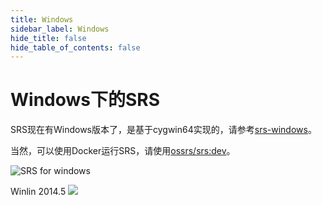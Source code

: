 ```yaml
---
title: Windows
sidebar_label: Windows
hide_title: false
hide_table_of_contents: false
---
```


# Windows下的SRS

SRS现在有Windows版本了，是基于cygwin64实现的，请参考[srs-windows](https://github.com/ossrs/srs-windows)。

当然，可以使用Docker运行SRS，请使用[ossrs/srs:dev](https://github.com/ossrs/dev-docker/tree/dev#usage)。

![SRS for windows](/img/doc-build-windowns-001.jpg)

Winlin 2014.5
![](https://ossrs.net/gif/v1/sls.gif?site=ossrs.io&path=/lts/doc-zh-4/doc/windows)


